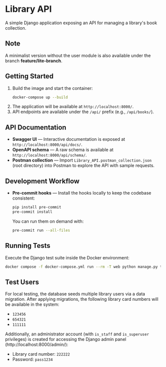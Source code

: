 # Library API

A simple Django application exposing an API for managing a library's book collection.

## Note

A minimalist version without the user module is also available under the branch <b>feature/lite-branch</b>.

## Getting Started

1. Build the image and start the container:
   ```bash
   docker-compose up --build
   ```
2. The application will be available at `http://localhost:8000/`.
3. API endpoints are available under the `/api/` prefix (e.g., `/api/books/`).

## API Documentation

- **Swagger UI** — Interactive documentation is exposed at `http://localhost:8000/api/docs/`.
- **OpenAPI schema** — A raw schema is available at `http://localhost:8000/api/schema/`.
- **Postman collection** — Import `Library_API.postman_collection.json` (root directory) into Postman to explore the API with sample requests.

## Development Workflow

- **Pre-commit hooks** — Install the hooks locally to keep the codebase consistent:
  ```bash
  pip install pre-commit
  pre-commit install
  ```
  You can run them on demand with:
  ```bash
  pre-commit run --all-files
  ```

## Running Tests

Execute the Django test suite inside the Docker environment:

```bash
docker compose -f docker-compose.yml run --rm -T web python manage.py test --settings=library_project.settings
```

## Test Users

For local testing, the database seeds multiple library users via a data migration. After applying migrations, the following library card numbers will be available in the system:

- `123456`
- `654321`
- `111111`

Additionally, an administrator account (with `is_staff` and `is_superuser` privileges) is created for accessing the Django admin panel (http://localhost:8000/admin/):

- Library card number: `222222`
- Password: `pass1234`
